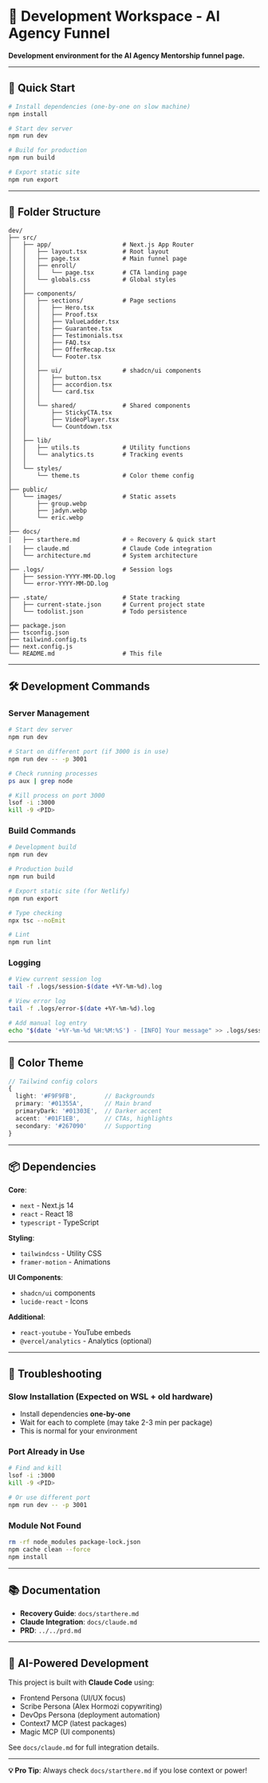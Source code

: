 # 🚀 Development Workspace - AI Agency Funnel

**Development environment for the AI Agency Mentorship funnel page.**

---

## 🏃 Quick Start

```bash
# Install dependencies (one-by-one on slow machine)
npm install

# Start dev server
npm run dev

# Build for production
npm run build

# Export static site
npm run export
```

---

## 📁 Folder Structure

```
dev/
├── src/
│   ├── app/                    # Next.js App Router
│   │   ├── layout.tsx          # Root layout
│   │   ├── page.tsx            # Main funnel page
│   │   ├── enroll/
│   │   │   └── page.tsx        # CTA landing page
│   │   └── globals.css         # Global styles
│   │
│   ├── components/
│   │   ├── sections/           # Page sections
│   │   │   ├── Hero.tsx
│   │   │   ├── Proof.tsx
│   │   │   ├── ValueLadder.tsx
│   │   │   ├── Guarantee.tsx
│   │   │   ├── Testimonials.tsx
│   │   │   ├── FAQ.tsx
│   │   │   ├── OfferRecap.tsx
│   │   │   └── Footer.tsx
│   │   │
│   │   ├── ui/                 # shadcn/ui components
│   │   │   ├── button.tsx
│   │   │   ├── accordion.tsx
│   │   │   └── card.tsx
│   │   │
│   │   └── shared/             # Shared components
│   │       ├── StickyCTA.tsx
│   │       ├── VideoPlayer.tsx
│   │       └── Countdown.tsx
│   │
│   ├── lib/
│   │   ├── utils.ts            # Utility functions
│   │   └── analytics.ts        # Tracking events
│   │
│   └── styles/
│       └── theme.ts            # Color theme config
│
├── public/
│   └── images/                 # Static assets
│       ├── group.webp
│       ├── jadyn.webp
│       └── eric.webp
│
├── docs/
│   ├── starthere.md            # ⭐ Recovery & quick start
│   ├── claude.md               # Claude Code integration
│   └── architecture.md         # System architecture
│
├── .logs/                      # Session logs
│   ├── session-YYYY-MM-DD.log
│   └── error-YYYY-MM-DD.log
│
├── .state/                     # State tracking
│   ├── current-state.json      # Current project state
│   └── todolist.json           # Todo persistence
│
├── package.json
├── tsconfig.json
├── tailwind.config.ts
├── next.config.js
└── README.md                   # This file
```

---

## 🛠️ Development Commands

### Server Management
```bash
# Start dev server
npm run dev

# Start on different port (if 3000 is in use)
npm run dev -- -p 3001

# Check running processes
ps aux | grep node

# Kill process on port 3000
lsof -i :3000
kill -9 <PID>
```

### Build Commands
```bash
# Development build
npm run dev

# Production build
npm run build

# Export static site (for Netlify)
npm run export

# Type checking
npx tsc --noEmit

# Lint
npm run lint
```

### Logging
```bash
# View current session log
tail -f .logs/session-$(date +%Y-%m-%d).log

# View error log
tail -f .logs/error-$(date +%Y-%m-%d).log

# Add manual log entry
echo "$(date '+%Y-%m-%d %H:%M:%S') - [INFO] Your message" >> .logs/session-$(date +%Y-%m-%d).log
```

---

## 🎨 Color Theme

```typescript
// Tailwind config colors
{
  light: '#F9F9FB',        // Backgrounds
  primary: '#01355A',      // Main brand
  primaryDark: '#01303E',  // Darker accent
  accent: '#01F1EB',       // CTAs, highlights
  secondary: '#267090'     // Supporting
}
```

---

## 📦 Dependencies

**Core**:
- `next` - Next.js 14
- `react` - React 18
- `typescript` - TypeScript

**Styling**:
- `tailwindcss` - Utility CSS
- `framer-motion` - Animations

**UI Components**:
- `shadcn/ui` components
- `lucide-react` - Icons

**Additional**:
- `react-youtube` - YouTube embeds
- `@vercel/analytics` - Analytics (optional)

---

## 🚨 Troubleshooting

### Slow Installation (Expected on WSL + old hardware)
- Install dependencies **one-by-one**
- Wait for each to complete (may take 2-3 min per package)
- This is normal for your environment

### Port Already in Use
```bash
# Find and kill
lsof -i :3000
kill -9 <PID>

# Or use different port
npm run dev -- -p 3001
```

### Module Not Found
```bash
rm -rf node_modules package-lock.json
npm cache clean --force
npm install
```

---

## 📚 Documentation

- **Recovery Guide**: `docs/starthere.md`
- **Claude Integration**: `docs/claude.md`
- **PRD**: `../../prd.md`

---

## 🤖 AI-Powered Development

This project is built with **Claude Code** using:
- Frontend Persona (UI/UX focus)
- Scribe Persona (Alex Hormozi copywriting)
- DevOps Persona (deployment automation)
- Context7 MCP (latest packages)
- Magic MCP (UI components)

See `docs/claude.md` for full integration details.

---

**💡 Pro Tip**: Always check `docs/starthere.md` if you lose context or power!
